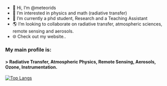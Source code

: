 - 👋 Hi, I’m @meteorids
- :sunrise: I’m interested in physics and math (radiative transfer)
- :telescope: I’m currently a phd student, Research and a Teaching Assistant
- :earth_americas: I’m looking to collaborate on radiative transfer, atmospheric sciences, remote sensing and aerosols. 
- :globe_with_meridians: Check out my website..

### My main profile is:
 #### > Radiative Transfer, Atmospheric Physics, Remote Sensing, Aerosols, Ozone, Instrumentation.


<!--- my enbeded card
more here: https://github.com/anuraghazra/github-readme-stats 
--->

[![Top Langs](https://github-readme-stats.vercel.app/api/top-langs/?username=meteorids&layout=compact&theme=gruvbox)](https://github.com/anuraghazra/github-readme-stats)


<!---
meteorids/meteorids is a ✨ special ✨ repository because its `README.md` (this file) appears on your GitHub profile.
You can click the Preview link to take a look at your changes.
--->
